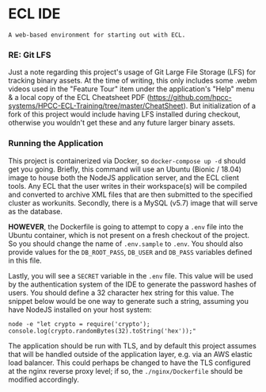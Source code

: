 # ECL IDE

    A web-based environment for starting out with ECL.

### RE: Git LFS
Just a note regarding this project's usage of Git Large File Storage (LFS) for tracking
binary assets. At the time of writing, this only includes some .webm videos used in the
"Feature Tour" item under the application's "Help" menu & a local copy of the ECL
Cheatsheet PDF (https://github.com/hpcc-systems/HPCC-ECL-Training/tree/master/CheatSheet).
But initialization of a fork of this project would include having LFS installed during
checkout, otherwise you wouldn't get these and any future larger binary assets.

### Running the Application

This project is containerized via Docker, so `docker-compose up -d` should get you going.
Briefly, this command will use an Ubuntu (Bionic / 18.04) image to house both the NodeJS
application server, and the ECL client tools. Any ECL that the user writes in their workspace(s)
will be compiled and converted to archive XML files that are then submitted to the specified
cluster as workunits. Secondly, there is a MySQL (v5.7) image that will serve as the database.

**HOWEVER**, the Dockerfile is going to attempt to copy a `.env` file into the Ubuntu
container, which is not present on a fresh checkout of the project. So you should change
the name of `.env.sample` to `.env`. You should also provide values for the `DB_ROOT_PASS`,
`DB_USER` and `DB_PASS` variables defined in this file.

Lastly, you will see a `SECRET` variable in the `.env` file. This value will be used by
the authentication system of the IDE to generate the password hashes of users. You should
define a 32 character hex string for this value. The snippet below would be one way to
generate such a string, assuming you have NodeJS installed on your host system:

``` node -e "let crypto = require('crypto'); console.log(crypto.randomBytes(32).toString('hex'));" ```

The application should be run with TLS, and by default this project assumes that will be
handled outside of the application layer, e.g. via an AWS elastic load balancer. This
could perhaps be changed to have the TLS configured at the nginx reverse proxy level; if so,
the `./nginx/Dockerfile` should be modified accordingly.
